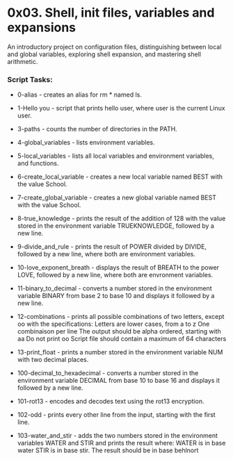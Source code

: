 # 0x03. Shell, init files, variables and expansions

An introductory project on configuration files, distinguishing between local and global variables, exploring shell expansion, and mastering shell arithmetic.

### Script Tasks:

* 0-alias - creates an alias for rm * named ls.

* 1-Hello you - script that prints hello user, where user is the current Linux user.

* 3-paths - counts the number of directories in the PATH.

* 4-global_variables - lists environment variables.

* 5-local_variables - lists all local variables and environment variables, and functions.

* 6-create_local_variable - creates a new local variable named BEST with the value School.

* 7-create_global_variable - creates a new global variable named BEST with the value School.

* 8-true_knowledge - prints the result of the addition of 128 with the value stored in the environment variable TRUEKNOWLEDGE, followed by a new line.

* 9-divide_and_rule - prints the result of POWER divided by DIVIDE, followed by a new line, where both are environment variables.

* 10-love_exponent_breath - displays the result of BREATH to the power LOVE, followed by a new line, where both are envronment variables.

* 11-binary_to_decimal - converts a number stored in the environment variable BINARY from base 2 to base 10 and displays it followed by a new line.

* 12-combinations - prints all possible combinations of two letters, except oo with the specifications: Letters are lower cases, from a to z One combinaison per line The output should be alpha ordered, starting with aa Do not print oo Script file should contain a maximum of 64 characters

* 13-print_float - prints a number stored in the environment variable NUM with two decimal places.

* 100-decimal_to_hexadecimal - converts a number stored in the environment variable DECIMAL from base 10 to base 16 and displays it followed by a new line.

* 101-rot13 - encodes and decodes text using the rot13 encryption.

* 102-odd - prints every other line from the input, starting with the first line.

* 103-water_and_stir - adds the two numbers stored in the environment variables WATER and STIR and prints the result where: WATER is in base water STIR is in base stir. The result should be in base behlnort
